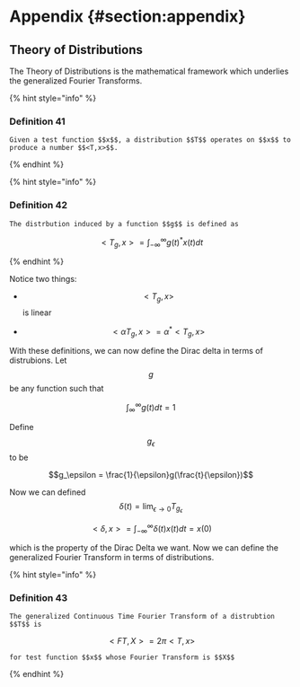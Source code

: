 # Appendix {#section:appendix}

## Theory of Distributions

The Theory of Distributions is the mathematical framework which
underlies the generalized Fourier Transforms.

{% hint style=\"info\" %}

### Definition 41

    Given a test function $$x$$, a distribution $$T$$ operates on $$x$$ to produce a number $$<T,x>$$.

{% endhint %}

{% hint style=\"info\" %}

### Definition 42

    The distrbution induced by a function $$g$$ is defined as
    

$$ <T_g, x> = \int_{-\infty}^{\infty}{g(t)^*x(t)dt} $$

{% endhint %}

Notice two things:

-   $$<T_g, x>$$ is linear

-   $$<\alpha T_g, x> = \alpha^*<T_g, x>$$

With these definitions, we can now define the Dirac delta in terms of
distrubions. Let $$g$$ be any function such that

$$\int_{\infty}^{\infty}{g(t)dt} = 1$$

Define $$g_\epsilon$$ to be

$$g_\epsilon = \frac{1}{\epsilon}g(\frac{t}{\epsilon})$$

Now we can defined
$$\delta(t) = \lim_{\epsilon \rightarrow 0}{T_{g_\epsilon}}$$

$$<\delta, x> = \int_{-\infty}^{\infty}{\delta(t)x(t)dt} = x(0)$$

which is the property of the Dirac Delta we want. Now we can define the
generalized Fourier Transform in terms of distributions.

{% hint style=\"info\" %}

### Definition 43

    The generalized Continuous Time Fourier Transform of a distrubtion $$T$$ is
    

$$ <FT, X> = 2\pi<T, x> $$


    for test function $$x$$ whose Fourier Transform is $$X$$

{% endhint %}
